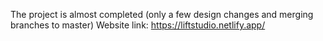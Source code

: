 The project is almost completed (only a few design changes and merging branches to master) 
Website link: https://liftstudio.netlify.app/
